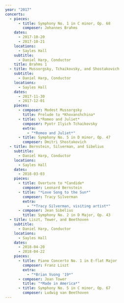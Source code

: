 ```yaml
---
year: "2017"
concerts:
  - pieces:
      - title: Symphony No. 1 in C minor, Op. 68
        composer: Johannes Brahms
    dates:
      - 2017-10-20
      - 2017-10-21
    locations:
      - Sayles Hall
    subtitle:
      - Daniel Harp, Conductor
    title: Brahms 1
  - title: Mussorgsky, Tchaikovsky, and Shostakovich
    subtitle:
      - Daniel Harp, Conductor
    locations:
      - Sayles Hall
    dates:
      - 2017-11-30
      - 2017-12-01
    pieces:
      - composer: Modest Mussorgsky
        title: Prelude to *Khovanshchina*
      - title: \*Romeo and Juliet*
        composer: Pyotr Ilyich Tchaikovsky
        extra:
          - "*Romeo and Juliet*"
      - title: Symphony No. 5 in D minor, Op. 47
        composer: Dmitri Shostakovich
  - title: Bernstein, Silverman, and Sibelius
    subtitle:
      - Daniel Harp, Conductor
    locations:
      - Sayles Hall
    dates:
      - 2018-03-03
    pieces:
      - title: Overture to *Candide*
        composer: Leonard Bernstein
      - title: "*Love Song to the Sun*"
        composer: Tracy Silverman
        extra:
          - "*Tracy Silverman, visiting artist*"
      - composer: Jean Sibelius
        title: Symphony No. 2 in D Major, Op. 43
  - title: Liszt, Tower, and Beethoven
    subtitle:
      - Daniel Harp, Conductor
    locations:
      - Sayles Hall
    dates:
      - 2018-04-20
      - 2018-04-22
    pieces:
      - title: Piano Concerto No. 1 in E-flat Major
        composer: Franz Liszt
        extra:
          - "*Brian Vuong '19*"
      - composer: Joan Tower
        title: "*Made in America*"
      - title: Symphony No. 5 in C minor, Op. 67
        composer: Ludwig van Beethoven
---
```

